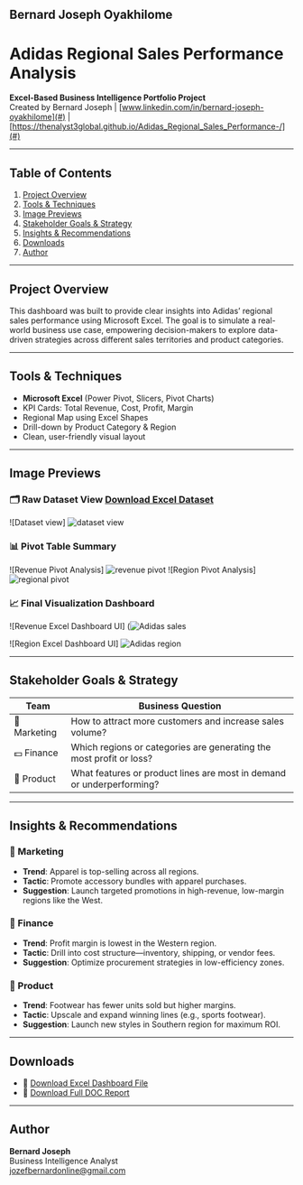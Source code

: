 ## Bernard Joseph Oyakhilome

# Adidas Regional Sales Performance Analysis

**Excel-Based Business Intelligence Portfolio Project**  
Created by Bernard Joseph | [www.linkedin.com/in/bernard-joseph-oyakhilome](#) | [https://thenalyst3global.github.io/Adidas_Regional_Sales_Performance-/](#)

---

## Table of Contents

1. [Project Overview](#project-overview)  
2. [Tools & Techniques](#tools--techniques)  
3. [Image Previews](#image-previews)  
4. [Stakeholder Goals & Strategy](#stakeholder-goals--strategy)  
5. [Insights & Recommendations](#insights--recommendations)  
6. [Downloads](#downloads)  
7. [Author](#author)




---

## Project Overview

This dashboard was built to provide clear insights into Adidas’ regional sales performance using Microsoft Excel. The goal is to simulate a real-world business use case, empowering decision-makers to explore data-driven strategies across different sales territories and product categories.

---

## Tools & Techniques

- **Microsoft Excel** (Power Pivot, Slicers, Pivot Charts)
- KPI Cards: Total Revenue, Cost, Profit, Margin
- Regional Map using Excel Shapes
- Drill-down by Product Category & Region
- Clean, user-friendly visual layout

---

## Image Previews

### 🗂️ Raw Dataset View  [Download Excel Dataset](https://github.com/user-attachments/files/21555163/Adidas.sales.analysis.xlsx)
![Dataset view] ![dataset view](https://github.com/user-attachments/assets/0e1e213c-4cce-43ad-b29f-70ffb4e5e162)

### 📊 Pivot Table Summary  
![Revenue Pivot Analysis] 
![revenue pivot](https://github.com/user-attachments/assets/68222aeb-8250-4cf1-a91d-f77fa1484e89)
![Region Pivot Analysis]
![regional pivot](https://github.com/user-attachments/assets/bac8506a-ff6a-48cf-a4fa-b94d6285f994)


### 📈 Final Visualization Dashboard  
![Revenue Excel Dashboard UI]
(![Adidas sales](https://github.com/user-attachments/assets/c978c345-7826-48f6-aec0-21ddfdf6cab9)

![Region Excel Dashboard UI]
 ![Adidas region](https://github.com/user-attachments/assets/52017e03-0dff-422f-80f1-480dfca4c68f)

---

## Stakeholder Goals & Strategy

| Team         | Business Question |
|--------------|--------------------|
| 📢 Marketing | How to attract more customers and increase sales volume? |
| 💵 Finance   | Which regions or categories are generating the most profit or loss? |
| 🧪 Product   | What features or product lines are most in demand or underperforming? |

---

## Insights & Recommendations

### 🎯 Marketing
- **Trend**: Apparel is top-selling across all regions.
- **Tactic**: Promote accessory bundles with apparel purchases.
- **Suggestion**: Launch targeted promotions in high-revenue, low-margin regions like the West.

### 🧾 Finance
- **Trend**: Profit margin is lowest in the Western region.
- **Tactic**: Drill into cost structure—inventory, shipping, or vendor fees.
- **Suggestion**: Optimize procurement strategies in low-efficiency zones.

### 👟 Product
- **Trend**: Footwear has fewer units sold but higher margins.
- **Tactic**: Upscale and expand winning lines (e.g., sports footwear).
- **Suggestion**: Launch new styles in Southern region for maximum ROI.

---

## Downloads

- 🔽 [Download Excel Dashboard File](https://github.com/user-attachments/files/21555089/Adidas.selffile.xlsx)
- 📄 [Download Full DOC Report](https://github.com/user-attachments/files/21555048/Adidas.Regional.Sales.Performance.Analysis.docx)


---

## Author

**Bernard Joseph**  
Business Intelligence Analyst  
[jozefbernardonline@gmail.com](#)
